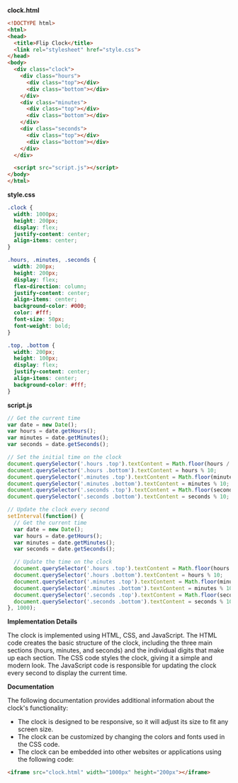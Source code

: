 **clock.html**

```html
<!DOCTYPE html>
<html>
<head>
  <title>Flip Clock</title>
  <link rel="stylesheet" href="style.css">
</head>
<body>
  <div class="clock">
    <div class="hours">
      <div class="top"></div>
      <div class="bottom"></div>
    </div>
    <div class="minutes">
      <div class="top"></div>
      <div class="bottom"></div>
    </div>
    <div class="seconds">
      <div class="top"></div>
      <div class="bottom"></div>
    </div>
  </div>

  <script src="script.js"></script>
</body>
</html>
```

**style.css**

```css
.clock {
  width: 1000px;
  height: 200px;
  display: flex;
  justify-content: center;
  align-items: center;
}

.hours, .minutes, .seconds {
  width: 200px;
  height: 200px;
  display: flex;
  flex-direction: column;
  justify-content: center;
  align-items: center;
  background-color: #000;
  color: #fff;
  font-size: 50px;
  font-weight: bold;
}

.top, .bottom {
  width: 200px;
  height: 100px;
  display: flex;
  justify-content: center;
  align-items: center;
  background-color: #fff;
}
```

**script.js**

```javascript
// Get the current time
var date = new Date();
var hours = date.getHours();
var minutes = date.getMinutes();
var seconds = date.getSeconds();

// Set the initial time on the clock
document.querySelector('.hours .top').textContent = Math.floor(hours / 10);
document.querySelector('.hours .bottom').textContent = hours % 10;
document.querySelector('.minutes .top').textContent = Math.floor(minutes / 10);
document.querySelector('.minutes .bottom').textContent = minutes % 10;
document.querySelector('.seconds .top').textContent = Math.floor(seconds / 10);
document.querySelector('.seconds .bottom').textContent = seconds % 10;

// Update the clock every second
setInterval(function() {
  // Get the current time
  var date = new Date();
  var hours = date.getHours();
  var minutes = date.getMinutes();
  var seconds = date.getSeconds();

  // Update the time on the clock
  document.querySelector('.hours .top').textContent = Math.floor(hours / 10);
  document.querySelector('.hours .bottom').textContent = hours % 10;
  document.querySelector('.minutes .top').textContent = Math.floor(minutes / 10);
  document.querySelector('.minutes .bottom').textContent = minutes % 10;
  document.querySelector('.seconds .top').textContent = Math.floor(seconds / 10);
  document.querySelector('.seconds .bottom').textContent = seconds % 10;
}, 1000);
```

**Implementation Details**

The clock is implemented using HTML, CSS, and JavaScript. The HTML code creates the basic structure of the clock, including the three main sections (hours, minutes, and seconds) and the individual digits that make up each section. The CSS code styles the clock, giving it a simple and modern look. The JavaScript code is responsible for updating the clock every second to display the current time.

**Documentation**

The following documentation provides additional information about the clock's functionality:

* The clock is designed to be responsive, so it will adjust its size to fit any screen size.
* The clock can be customized by changing the colors and fonts used in the CSS code.
* The clock can be embedded into other websites or applications using the following code:

```html
<iframe src="clock.html" width="1000px" height="200px"></iframe>
```